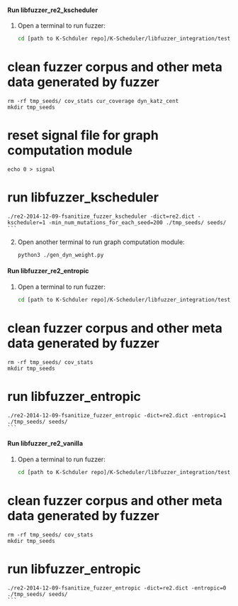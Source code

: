 #### Run libfuzzer_re2_kscheduler
1. Open a terminal to run fuzzer:
    ```sh
    cd [path to K-Schduler repo]/K-Scheduler/libfuzzer_integration/test_programs/re2/kscheduler 
# clean fuzzer corpus and other meta data generated by fuzzer
    rm -rf tmp_seeds/ cov_stats cur_coverage dyn_katz_cent 
    mkdir tmp_seeds
# reset signal file for graph computation module
    echo 0 > signal
# run libfuzzer_kscheduler
    ./re2-2014-12-09-fsanitize_fuzzer_kscheduler -dict=re2.dict -kscheduler=1 -min_num_mutations_for_each_seed=200 ./tmp_seeds/ seeds/
    ```
2. Open another terminal to run graph computation module:
    ```sh
    python3 ./gen_dyn_weight.py
    ```

#### Run libfuzzer_re2_entropic
1. Open a terminal to run fuzzer:
    ```sh
    cd [path to K-Schduler repo]/K-Scheduler/libfuzzer_integration/test_programs/re2/entropic 
# clean fuzzer corpus and other meta data generated by fuzzer
    rm -rf tmp_seeds/ cov_stats  
    mkdir tmp_seeds
# run libfuzzer_entropic
    ./re2-2014-12-09-fsanitize_fuzzer_entropic -dict=re2.dict -entropic=1 ./tmp_seeds/ seeds/
    ```

#### Run libfuzzer_re2_vanilla
1. Open a terminal to run fuzzer:
    ```sh
    cd [path to K-Schduler repo]/K-Scheduler/libfuzzer_integration/test_programs/re2/vanilla 
# clean fuzzer corpus and other meta data generated by fuzzer
    rm -rf tmp_seeds/ cov_stats  
    mkdir tmp_seeds
# run libfuzzer_entropic
    ./re2-2014-12-09-fsanitize_fuzzer_entropic -dict=re2.dict -entropic=0 ./tmp_seeds/ seeds/
    ```
